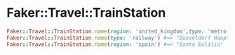 # Faker::Travel::TrainStation

```ruby
Faker::Travel::TrainStation.name(region: 'united_kingdom',type: 'metro') #=> "Brockley"
Faker::Travel::TrainStation.name(type: 'railway') #=> "Düsseldorf Hauptbahnhof"
Faker::Travel::TrainStation.name(region: 'spain') #=> "Santa Eulàlia"
```
